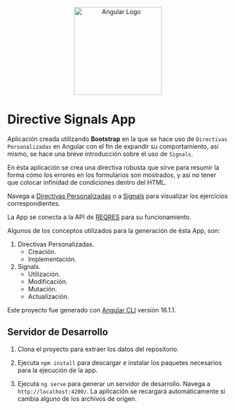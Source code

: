 <p align="center">
  <a href="https://www.angular.io/" target="blank"><img src="https://angular.io/assets/images/logos/angular/angular.svg" width="200" alt="Angular Logo"/></a>
</p>

# Directive Signals App

Aplicación creada utilizando **Bootstrap** en la que se hace uso de `Directivas Personalizadas` en Angular con el fin de expandir su comportamiento, así mismo, se hace una breve introducción sobre el uso de `Signals`.

En ésta aplicación se crea una directiva robusta que sirve para resumir la forma cómo los errores en los formularios son mostrados, y así no tener que colocar infinidad de condiciones dentro del HTML.

Navega a [Directivas Personalizadas](http://localhost:4200/products) o a [Signals](http://localhost:4200/signals) para visualizar los ejercicios correspondientes.

La App se conecta a la API de [REQRES](https://reqres.in/) para su funcionamiento.

Algunos de los conceptos utilizados para la generación de ésta App, son:

1. Directivas Personalizadas.
    - Creación.
    - Implementación.
2. Signals.
    - Utilización.
    - Modificación.
    - Mutación.
    - Actualización.

Este proyecto fue generado con [Angular CLI](https://github.com/angular/angular-cli) versión 16.1.1.

## Servidor de Desarrollo

1. Clona el proyecto para extraer los datos del repositorio.

2. Ejecuta `npm install` para descargar e instalar los paquetes necesarios para la ejecución de la app.

3. Ejecuta `ng serve` para generar un servidor de desarrollo. Navega a `http://localhost:4200/`. La aplicación se recargará automáticamente si cambia alguno de los archivos de origen.
